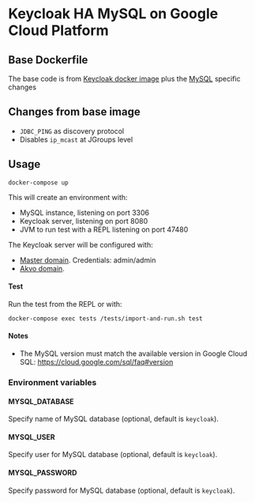 # Keycloak HA MySQL on Google Cloud Platform

## Base Dockerfile

The base code is from [Keycloak docker image](https://github.com/jboss-dockerfiles/keycloak/tree/2.5.5.Final/server)
plus the [MySQL](https://github.com/jboss-dockerfiles/keycloak/tree/2.5.5.Final/server-mysql)
specific changes

## Changes from base image

* `JDBC_PING` as discovery protocol
* Disables `ip_mcast` at JGroups level

## Usage

    docker-compose up
    
This will create an environment with:

* MySQL instance, listening on port 3306
* Keycloak server, listening on port 8080
* JVM to run test with a REPL listening on port 47480

The Keycloak server will be configured with:

* [Master domain](http://localhost:8080/). Credentials: admin/admin  
* [Akvo domain](http://localhost:8080/auth/realms/akvo/account). 

#### Test

Run the test from the REPL or with:

    docker-compose exec tests /tests/import-and-run.sh test

#### Notes

* The MySQL version must match the available version in Google Cloud SQL: https://cloud.google.com/sql/faq#version

### Environment variables

#### MYSQL_DATABASE

Specify name of MySQL database (optional, default is `keycloak`).

#### MYSQL_USER

Specify user for MySQL database (optional, default is `keycloak`).

#### MYSQL_PASSWORD

Specify password for MySQL database (optional, default is `keycloak`).
